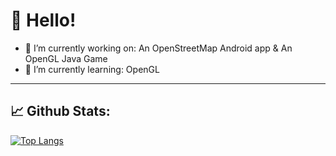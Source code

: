 # 👋 Hello!


- 🔭 I’m currently working on: 
        An OpenStreetMap Android app & An OpenGL Java Game
- 🌱 I’m currently learning: 
        OpenGL

---
## 📈 Github Stats:
[![Top Langs](https://github-readme-stats.vercel.app/api/top-langs/?username=CodingWithMenno&layout=compact)](https://github.com/anuraghazra/github-readme-stats)
